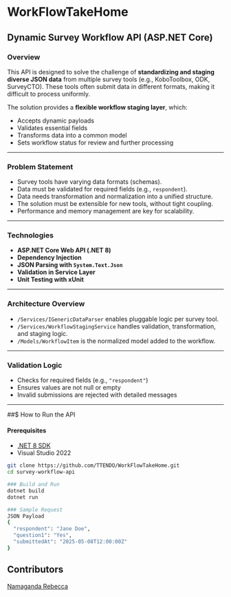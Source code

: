 # WorkFlowTakeHome

## Dynamic Survey Workflow API (ASP.NET Core)

### Overview

This API is designed to solve the challenge of **standardizing and staging diverse JSON data** from multiple survey tools (e.g., KoboToolbox, ODK, SurveyCTO). These tools often submit data in different formats, making it difficult to process uniformly.

The solution provides a **flexible workflow staging layer**, which:
- Accepts dynamic payloads
- Validates essential fields
- Transforms data into a common model
- Sets workflow status for review and further processing

---

### Problem Statement

- Survey tools have varying data formats (schemas).
- Data must be validated for required fields (e.g., `respondent`).
- Data needs transformation and normalization into a unified structure.
- The solution must be extensible for new tools, without tight coupling.
- Performance and memory management are key for scalability.

---

### Technologies

- **ASP.NET Core Web API (.NET 8)**
- **Dependency Injection**
- **JSON Parsing with `System.Text.Json`**
- **Validation in Service Layer**
- **Unit Testing with xUnit**

---

### Architecture Overview

- `/Services/IGenericDataParser` enables pluggable logic per survey tool.
- `/Services/WorkflowStagingService` handles validation, transformation, and staging logic.
- `/Models/WorkflowItem` is the normalized model added to the workflow.

---

### Validation Logic

- Checks for required fields (e.g., `"respondent"`)
- Ensures values are not null or empty
- Invalid submissions are rejected with detailed messages

---

##$ How to Run the API

#### Prerequisites
- [.NET 8 SDK](https://dotnet.microsoft.com/en-us/download/dotnet/8.0)
- Visual Studio 2022


```bash
git clone https://github.com/TTENDO/WorkFlowTakeHome.git
cd survey-workflow-api

### Build and Run
dotnet build
dotnet run

### Sample Request
JSON Payload
{
  "respondent": "Jane Doe",
  "question1": "Yes",
  "submittedAt": "2025-05-08T12:00:00Z"
}

```

## Contributors
[Namaganda Rebecca](https://github.com/TTENDO)








